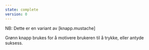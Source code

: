 ```yaml
---
state: complete
version: 0
---
```

NB: Dette er en variant av [knapp.mustache]

Grønn knapp brukes for å motivere brukeren til å trykke, eller antyde suksess.
